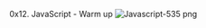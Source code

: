 0x12. JavaScript - Warm up
![Javascript-535 png](https://github.com/3zzazakl/alx-higher_level_programming/assets/140283548/97d17298-f88f-43db-943e-1e9e51d31713)
